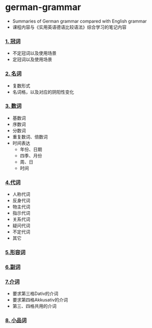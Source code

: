 # german-grammar
* Summaries of German grammar compared with English grammar
* 课程内容与《实用英语德语比较语法》综合学习的笔记内容

### [1. 冠词](grammar/1-Artikel-冠词.md)

* 不定冠词以及使用场景
* 定冠词以及使用场景

### [2. 名词](grammar/2-Nomen-名词.md)

* 复数形式
* 名词格，以及对应的阴阳性变化

### [3. 数词](grammar/3-Zahlwort-数词.md)

* 基数词
* 序数词
* 分数词
* 重复数词、倍数词
* 时间表达
  * 年份、日期
  * 四季、月份
  * 周、日
  * 时间

### [4.代词](grammar/4-Pronomen-代词.md)

* 人称代词
* 反身代词
* 物主代词
* 指示代词
* 关系代词
* 疑问代词
* 不定代词
* 其它

### [5.形容词](grammar/5-Adjektiv-形容词.md)

### [6.副词](grammar/6-Adverb-副词.md)

### [7.介词](grammar/7-Präposition-介词.md)

* 要求第三格Dativ的介词
* 要求第四格Akkusativ的介词
* 第三、四格共用的介词

### [8. 小品词](grammar/8-小品词.md)
